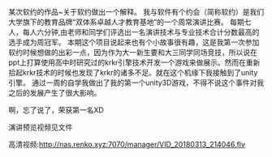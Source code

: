 某次软约的作品~关于软约做出一个解释。
														我与软件有个约会（简称软约）是我们大学旗下的教育品牌“双体系卓越人才教育基地”的一个周常演讲比赛。
														每期七人，每人六分钟,由老师和同学们评选出一名演讲技术与专业技术合计分数最高的选手成为周冠军。
														本期这个项目说起来也有个小故事很有趣，这是我第一次参加软约时候想做的出彩一点，因为作为大一新生要和大三同学同场竞技，所以说在ppt上打算使用高中时研究过的krkr引擎技术开发一个游戏来做展示。然而在重新拾起krkr技术的时候也发现了krkr的诸多不足。就在这个机缘下我接触到了unity引擎。
														通过一周的自学我做出了我的第一个unity3D游戏，不得不说这个事件对我之后的发展产生了很大影响。

啊，忘了说了，荣获第一名XD

演讲预览视频见文件

高清视频:http://nas.renko.xyz:7070/manager/VID_20180313_214046.flv
